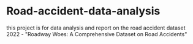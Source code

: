 # Road-accident-data-analysis
this project is for data analysis and report on the road accident dataset 2022 - "Roadway Woes: A Comprehensive Dataset on Road Accidents"
